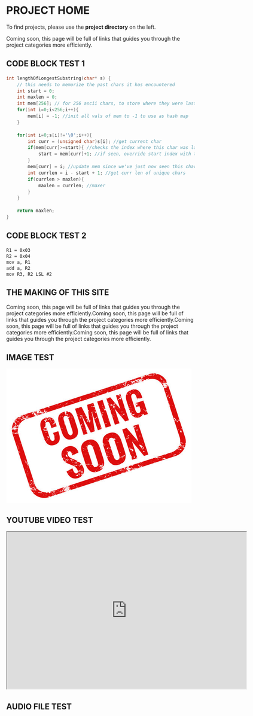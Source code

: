 # PROJECT HOME
To find projects, please use the **project directory** on the left. 

Coming soon, this page will be full of links that guides you through the project categories more efficiently.

## CODE BLOCK TEST 1

```c
int lengthOfLongestSubstring(char* s) {
    // this needs to memorize the past chars it has encountered
    int start = 0;
    int maxlen = 0;
    int mem[256]; // for 256 ascii chars, to store where they were last seen on string s.
    for(int i=0;i<256;i++){
        mem[i] = -1; //init all vals of mem to -1 to use as hash map
    }

    for(int i=0;s[i]!='\0';i++){
        int curr = (unsigned char)s[i]; //get current char
        if(mem[curr]>=start){ //checks the index where this char was last seen
            start = mem[curr]+1; //if seen, override start index with the position one after the last seen's pos
        }
        mem[curr] = i; //update mem since we've just now seen this char.
        int currlen = i - start + 1; //get curr len of unique chars
        if(currlen > maxlen){
            maxlen = currlen; //maxer
        }
    }

    return maxlen;
}
```
## CODE BLOCK TEST 2

```myasm
R1 = 0x03
R2 = 0x04
mov a, R1
add a, R2
mov R3, R2 LSL #2
```

## THE MAKING OF THIS SITE
Coming soon, this page will be full of links that guides you through the project categories more efficiently.Coming soon, this page will be full of links that guides you through the project categories more efficiently.Coming soon, this page will be full of links that guides you through the project categories more efficiently.Coming soon, this page will be full of links that guides you through the project categories more efficiently.

## IMAGE TEST
![imagetest1](/images/coming-soon.jpg)

## YOUTUBE VIDEO TEST
<iframe width="640" height="420"
src="https://www.youtube.com/embed/hULEn2_4Unw?controls=1">
</iframe>

## AUDIO FILE TEST